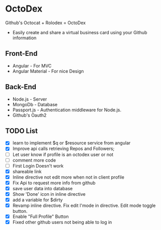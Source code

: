 # OctoDex
Github's Octocat + Rolodex = OctoDex
* Easily create and share a virtual business card using your Github information

## Front-End
* Angular - For MVC 
* Angular Material - For nice Design 

## Back-End 
* Node.js - Server
* MongoDb - Database
* Passport.js -  Authentication middleware for Node.js.
* Github's Oauth2

## TODO List
- [x] learn to implement $q or $resource service from angular
- [x] Improve api calls retrieving Repos and Followers;
- [ ] Let user know if profile is an octodex user or not
- [ ] comment more code
- [ ] First Login Doesn't work
- [X] shareable link
- [x] Inline directive not edit more when not in client profile
- [X] Fix Api to request more info from github
- [X] save user data into database
- [X] Show 'Done' icon in inline directive
- [X] add a variable for $dirty 
- [x] Revamp inline directive. Fix edit I'mode in directive. Edit mode toggle button.
- [x] Enable "Full Profile" Button
- [x] Fixed other github users not being able to log in